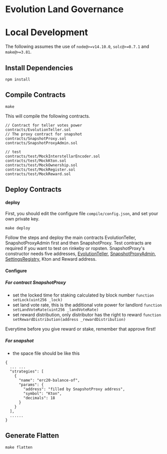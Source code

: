 # Evolution Land Governance



# Local Development

The following assumes the use of `node@>=v14.10.0`, `solc@>=0.7.1` and `make@>=3.81`.

## Install Dependencies

`npm install`

## Compile Contracts

`make`

This will compile the following contracts.
```
// Contract for teller votes power
contracts/EvolutionTeller.sol
// The proxy contract for snapshot
contracts/SnapshotProxy.sol
contracts/SnapshotProxyAdmin.sol

// test
contracts/test/MockInterstellarEncoder.sol
contracts/test/MockKton.sol
contracts/test/MockOwnership.sol
contracts/test/MockRegister.sol
contracts/test/MockReward.sol
```

## Deploy Contracts

####  deploy

First, you should edit the configure file `compile/config.json`, and set your own private key.

`make deploy`

Follow the steps and deploy the main contracts EvolutionTeller, SnapshotProxyAdmin first and then SnapshotProxy. Test contracts are required if you want to test on rinkeby or ropsten. SnapshotProxy's constructor needs five addresses, [EvolutionTeller](https://github.com/evolutionlandorg/governance/blob/main/contracts/EvolutionTeller.sol), [SnapshotProxyAdmin](https://github.com/evolutionlandorg/governance/blob/main/contracts/SnapshotProxyAdmin.sol), [SettingsRegistry](https://github.com/evolutionlandorg/common-contracts/blob/master/contracts/SettingsRegistry.sol), Kton and Reward address.

#### Configure
##### For contract SnapshotProxy

* set the locked time for staking calculated by block number
`function setLock(uint256 _lock)`
* set land vote rate, this is the additional vote power for landlord
`function setLandVoteRate(uint256 _landVoteRate)`
* set reward distribution, only distributor has the right to reward 
`function setRewardDistribution(address _rewardDistribution)`

Everytime before you give reward or stake, remember that approve first!

##### For snapshot
* the space file should be like this
```
{
  ... ...
  "strategies": [
    {
      "name": "erc20-balance-of",
      "params": {
        "address": "filled by SnapshotProxy address",
        "symbol": "Kton",
        "decimals": 18
      }
    }
  ],
  ......
}

```

## Generate Flatten
`make flatten`
